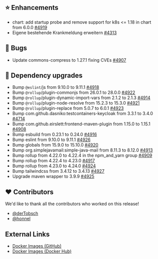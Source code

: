 ## ⭐ Enhancements

- chart: add startup probe and remove support for k8s <= 1.18 in chart from 6.0.0 [#4919](https://github.com/urlaubsverwaltung/urlaubsverwaltung/pull/4919)
- Eigene bestehende Krankmeldung erweitern [#4313](https://github.com/urlaubsverwaltung/urlaubsverwaltung/issues/4313)

## 🐞 Bugs

- Update commons-compress to 1.27.1 fixing CVEs [#4907](https://github.com/urlaubsverwaltung/urlaubsverwaltung/pull/4907)

## 🔨 Dependency upgrades

- Bump `@eslint`/js from 9.10.0 to 9.11.1 [#4918](https://github.com/urlaubsverwaltung/urlaubsverwaltung/pull/4918)
- Bump `@rollup`/plugin-commonjs from 26.0.1 to 28.0.0 [#4922](https://github.com/urlaubsverwaltung/urlaubsverwaltung/pull/4922)
- Bump `@rollup`/plugin-dynamic-import-vars from 2.1.2 to 2.1.3 [#4914](https://github.com/urlaubsverwaltung/urlaubsverwaltung/pull/4914)
- Bump `@rollup`/plugin-node-resolve from 15.2.3 to 15.3.0 [#4921](https://github.com/urlaubsverwaltung/urlaubsverwaltung/pull/4921)
- Bump `@rollup`/plugin-replace from 5.0.7 to 6.0.1 [#4923](https://github.com/urlaubsverwaltung/urlaubsverwaltung/pull/4923)
- Bump com.github.dasniko:testcontainers-keycloak from 3.3.1 to 3.4.0 [#4714](https://github.com/urlaubsverwaltung/urlaubsverwaltung/pull/4714)
- Bump com.github.eirslett:frontend-maven-plugin from 1.15.0 to 1.15.1 [#4908](https://github.com/urlaubsverwaltung/urlaubsverwaltung/pull/4908)
- Bump esbuild from 0.23.1 to 0.24.0 [#4916](https://github.com/urlaubsverwaltung/urlaubsverwaltung/pull/4916)
- Bump eslint from 9.10.0 to 9.11.1 [#4926](https://github.com/urlaubsverwaltung/urlaubsverwaltung/pull/4926)
- Bump globals from 15.9.0 to 15.10.0 [#4920](https://github.com/urlaubsverwaltung/urlaubsverwaltung/pull/4920)
- Bump org.simplejavamail:simple-java-mail from 8.11.3 to 8.12.0 [#4913](https://github.com/urlaubsverwaltung/urlaubsverwaltung/pull/4913)
- Bump rollup from 4.22.0 to 4.22.4 in the npm_and_yarn group [#4909](https://github.com/urlaubsverwaltung/urlaubsverwaltung/pull/4909)
- Bump rollup from 4.22.4 to 4.23.0 [#4917](https://github.com/urlaubsverwaltung/urlaubsverwaltung/pull/4917)
- Bump rollup from 4.23.0 to 4.24.0 [#4924](https://github.com/urlaubsverwaltung/urlaubsverwaltung/pull/4924)
- Bump tailwindcss from 3.4.12 to 3.4.13 [#4927](https://github.com/urlaubsverwaltung/urlaubsverwaltung/pull/4927)
- Upgrade maven wrapper to 3.9.9 [#4925](https://github.com/urlaubsverwaltung/urlaubsverwaltung/pull/4925)

## ❤️ Contributors

We'd like to thank all the contributors who worked on this release!

- [@derTobsch](https://github.com/derTobsch)
- [@honnel](https://github.com/honnel)
## External Links

- [Docker Images (GitHub)](https://github.com/urlaubsverwaltung/urlaubsverwaltung/pkgs/container/urlaubsverwaltung%2Furlaubsverwaltung)
- [Docker Images (Docker Hub)](https://hub.docker.com/r/urlaubsverwaltung/urlaubsverwaltung)
